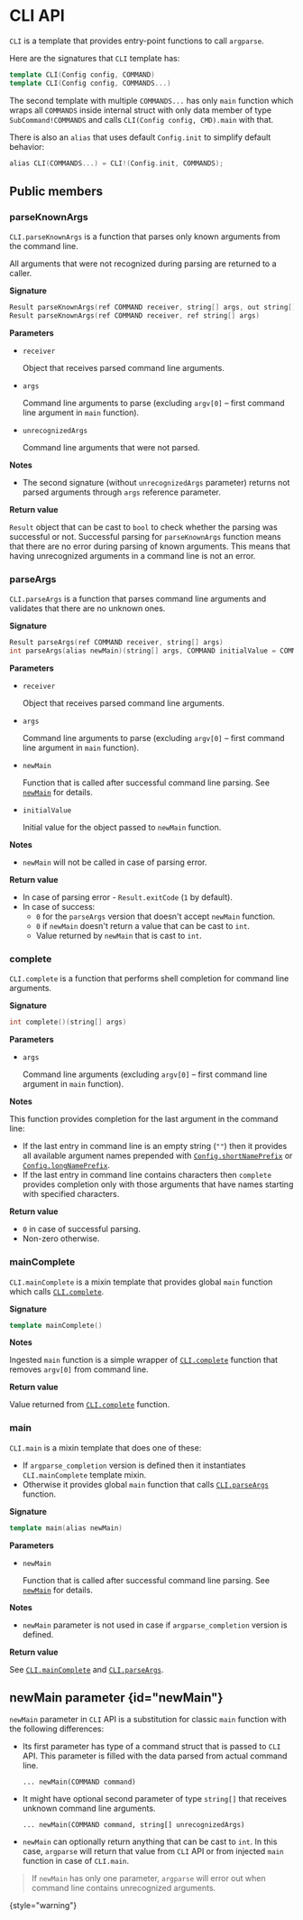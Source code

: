 # CLI API

`CLI` is a template that provides entry-point functions to call `argparse`.

Here are the signatures that `CLI` template has:
```c++
template CLI(Config config, COMMAND)
template CLI(Config config, COMMANDS...)
```

The second template with multiple `COMMANDS...` has only `main` function which wraps all `COMMANDS` inside internal
struct with only data member of type `SubCommand!COMMANDS` and calls `CLI(Config config, CMD).main` with that.

There is also an `alias` that uses default `Config.init` to simplify default behavior:
```c++
alias CLI(COMMANDS...) = CLI!(Config.init, COMMANDS);
```

## Public members

### parseKnownArgs

`CLI.parseKnownArgs` is a function that parses only known arguments from the command line.

All arguments that were not recognized during parsing are returned to a caller.

**Signature**

```c++
Result parseKnownArgs(ref COMMAND receiver, string[] args, out string[] unrecognizedArgs)
Result parseKnownArgs(ref COMMAND receiver, ref string[] args)
```

**Parameters**

- `receiver`

  Object that receives parsed command line arguments.

- `args`

  Command line arguments to parse (excluding `argv[0]` – first command line argument in `main` function).

- `unrecognizedArgs`

  Command line arguments that were not parsed.

**Notes**

- The second signature (without `unrecognizedArgs` parameter) returns not parsed arguments through `args` reference parameter.

**Return value**

`Result` object that can be cast to `bool` to check whether the parsing was successful or not.
Successful parsing for `parseKnownArgs` function means that there are no error during parsing of known arguments.
This means that having unrecognized arguments in a command line is not an error.

### parseArgs

`CLI.parseArgs` is a function that parses command line arguments and validates that there are no unknown ones.

**Signature**

```c++
Result parseArgs(ref COMMAND receiver, string[] args)
int parseArgs(alias newMain)(string[] args, COMMAND initialValue = COMMAND.init)
```

**Parameters**

- `receiver`

  Object that receives parsed command line arguments.

- `args`

  Command line arguments to parse (excluding `argv[0]` – first command line argument in `main` function).

- `newMain`

  Function that is called after successful command line parsing. See [`newMain`](#newMain) for details.

- `initialValue`

  Initial value for the object passed to `newMain` function.


**Notes**

- `newMain` will not be called in case of parsing error.

**Return value**

- In case of parsing error - `Result.exitCode` (`1` by default).
- In case of success:
  - `0` for the `parseArgs` version that doesn't accept `newMain` function.
  - `0` if `newMain` doesn't return a value that can be cast to `int`.
  - Value returned by `newMain` that is cast to `int`.

### complete

`CLI.complete` is a function that performs shell completion for command line arguments.

**Signature**

```c++
int complete()(string[] args)
```

**Parameters**

- `args`

  Command line arguments (excluding `argv[0]` – first command line argument in `main` function).

**Notes**

This function provides completion for the last argument in the command line:
- If the last entry in command line is an empty string (`""`) then it provides all available argument names prepended
  with [`Config.shortNamePrefix`](Config.md#shortNamePrefix) or [`Config.longNamePrefix`](Config.md#longNamePrefix).
- If the last entry in command line contains characters then `complete` provides completion only with those arguments
  that have names starting with specified characters.

**Return value**

- `0` in case of successful parsing.
- Non-zero otherwise.

### mainComplete

`CLI.mainComplete` is a mixin template that provides global `main` function which calls [`CLI.complete`](#complete).

**Signature**

```c++
template mainComplete()
```

**Notes**

Ingested `main` function is a simple wrapper of [`CLI.complete`](#complete) function that removes `argv[0]` from command line.

**Return value**

Value returned from [`CLI.complete`](#complete) function.

### main

`CLI.main` is a mixin template that does one of these:

- If `argparse_completion` version is defined then it instantiates `CLI.mainComplete` template mixin.
- Otherwise it provides global `main` function that calls [`CLI.parseArgs`](#parseargs) function.

**Signature**

```c++
template main(alias newMain)
```

**Parameters**

- `newMain`

  Function that is called after successful command line parsing. See [`newMain`](#newMain) for details.

**Notes**

- `newMain` parameter is not used in case if `argparse_completion` version is defined.

**Return value**

See [`CLI.mainComplete`](#maincomplete) and [`CLI.parseArgs`](#parseargs).

## newMain parameter {id="newMain"}

`newMain` parameter in `CLI` API is a substitution for classic `main` function with the following differences:
- Its first parameter has type of a command struct that is passed to `CLI` API. This parameter is filled with the data
  parsed from actual command line.

  `... newMain(COMMAND command)`

- It might have optional second parameter of type `string[]` that receives unknown command line arguments.

  `... newMain(COMMAND command, string[] unrecognizedArgs)`

- `newMain` can optionally return anything that can be cast to `int`. In this case, `argparse` will return that value from `CLI` API
  or from injected `main` function in case of `CLI.main`.

> If `newMain` has only one parameter, `argparse` will error out when command line contains unrecognized arguments.
>
{style="warning"}
